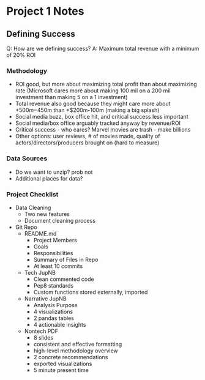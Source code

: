 # Project 1 Notes

## Defining Success

Q: How are we defining success?
A: Maximum total revenue with a minimum of 20% ROI

### Methodology
* ROI good, but more about maximizing total profit than about maximizing rate (Microsoft cares more about making 100 mil on a 200 mil investment than making 5 on a 1 investment)
* Total revenue also good because they might care more about +$500m-$450m than +$200m-100m (making a big splash)
* Social media buzz, box office hit, and critical success less important
* Social media/box office arguably tracked anyway by revenue/ROI
* Critical success - who cares? Marvel movies are trash - make billions
* Other options: user reviews, # of movies made, quality of actors/directors/producers brought on (hard to measure)

### Data Sources
* Do we want to unzip? prob not
* Additional places for data?

### Project Checklist
- Data Cleaning
  - Two new features
  - Document cleaning process
- Git Repo
  - README.md
    - Project Members
    - Goals
    - Responsibilities
    - Summary of Files in Repo
    - At least 10 commits
  - Tech JupNB
    - Clean commented code
    - Pep8 standards
    - Custom functions stored externally, imported
  - Narrative JupNB
    - Analysis Purpose
    - 4 visualizations
    - 2 pandas tables
    - 4 actionable insights
  - Nontech PDF
    - 8 slides
    - consistent and effective formatting
    - high-level methodology overview
    - 2 concrete recommendations
    - exported visualizations
    - 5 minute present time
